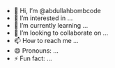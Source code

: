 - 👋 Hi, I’m @abdullahbombcode
- 👀 I’m interested in ...
- 🌱 I’m currently learning ...
- 💞️ I’m looking to collaborate on ...
- 📫 How to reach me ...
- 😄 Pronouns: ...
- ⚡ Fun fact: ...

<!---MAKE A GAME
COME ON 
abdullahbombcode/abdullahbombcode is a ✨ special ✨ repository because its `README.md` (this file) appears on your GitHub profile.
You can click the Preview link to take a look at your changes.
--->
